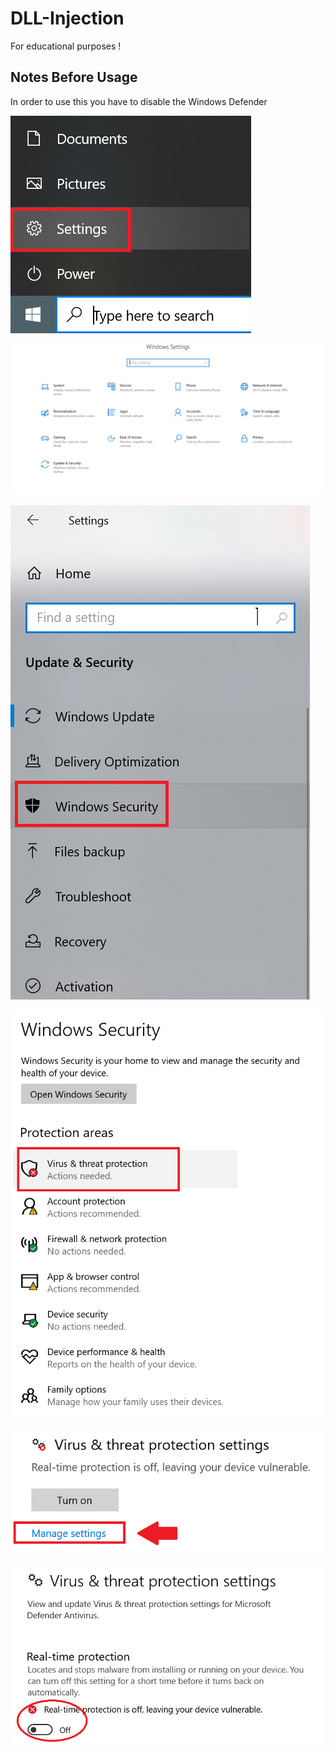 # DLL-Injection
For educational purposes !

## Notes Before Usage
In order to use this you have to disable the Windows Defender

![Step 1](disable_windows_defender_steps/image.png)

![Step 2](disable_windows_defender_steps/image-1.png)

![Step 3](disable_windows_defender_steps/image-2.png)

![Step 3](disable_windows_defender_steps/image-3.png)

![Step 4](disable_windows_defender_steps/image-4.png)

![Step 5](disable_windows_defender_steps/image-5.png)